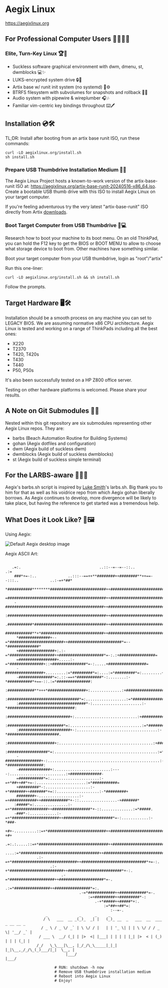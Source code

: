 # Aegix Linux 

https://aegixlinux.org

## For Professional Computer Users 👩‍💻👨‍💻

### Elite, Turn-Key Linux 🏆🔧

- Suckless software graphical environment with dwm, dmenu, st, dwmblocks 💻✨
- LUKS-encrypted system drive 🔒💽
- Artix base w/ runit init system (no systemd) 🐧⚙️
- BTRFS filesystem with subvolumes for snapshots and rollback 📁🔄
- Audio system with pipewire & wireplumber 🎧🎶
- Familiar vim-centric key bindings throughout ⌨️🖊️

## Installation 💿🛠️

TL;DR: Install after booting from an artix base runit ISO, run these commands:
``` Shell
curl -LO aegixlinux.org/install.sh 
sh install.sh
```

### Prepare USB Thumbdrive Installation Medium 💽🔌

The Aegix Linux Project hosts a known-to-work version of the artix-base-runit ISO at: https://aegixlinux.org/artix-base-runit-20240516-x86_64.iso. Create a bootable USB thumb drive with this ISO to install Aegix Linux on your target computer.

If you're feeling adventurous try the very latest "artix-base-runit" ISO directly from Artix [downloads](https://artixlinux.org/download.php).

### Boot Target Computer from USB Thumbdrive 🚀💻

Research how to boot your machine to its boot menu. On an old ThinkPad, you can hold the F12 key to get the BIOS or BOOT MENU to allow to choose what storage device to boot from. Other machines have something similar.

Boot your target computer from your USB thumbdrive, login as "root"/"artix"

Run this one-liner:
``` Shell
curl -LO aegixlinux.org/install.sh && sh install.sh
```

Follow the prompts.

## Target Hardware 🖥️🛠️

Installation should be a smooth process on any machine you can set to LEGACY BIOS. We are assuming normative x86 CPU architecture. Aegix Linux is tested and working on a range of ThinkPads including all the best ones:

- X220
- T2370
- T420, T420s
- T430
- T440
- P50, P50s

It's also been successfully tested on a HP Z800 office server.

Testing on other hardware platforms is welcomed. Please share your results.

## A Note on Git Submodules 📝🔗

Nested within this git repository are six submodules representing other Aegix Linux repos. They are:

- barbs (Beach Automation Routine for Building Systems)
- gohan (Aegix dotfiles and configuration)
- dwm (Aegix build of suckless dwm)
- dwmblocks (Aegix build of suckless dwmblocks)
- st (Aegix build of suckless simple terminal)

## For the LARBS-aware 🧙‍♂️🤓

Aegix's barbs.sh script is inspired by [Luke Smith](https://lukesmith.xyz/)'s larbs.sh. Big thank you to him for that as well as his voidrice repo from which Aegix gohan liberally borrows. As Aegix continues to develop, more divergence will be likely to take place, but having the reference to get started was a tremendous help.

## What Does it Look Like? 👀🖼️

Using Aegix: 

![Default Aegix desktop image](https://github.com/AegixLinux/aegixlinux/blob/release/centrifugal_bumblepuppy/images/Centrifugal_Bumblepuppy.png)

Aegix ASCII Art:
``` Shell

   .=:.                                   ..::--=--=--::..                                   .:=
    ###*+=-:..              ..:::--==++**########++########**++==--:::..              ..:-=+*##*
    *###########********#########################++#########################********###########+
    =############################################++############################################=
    -############################################++############################################-
    :############################################++############################################:
    .###########*################################++################################*###########.
     ############**+*############################++############################*+**###########*
     *##############+--=*########################++########################*=--*##############*
     +################+:.:-=*####################++####################*=-:.:+################=
     =#################+.....:-=*###############+::+###############*=-:.....+#################=
     -#################+.........:=*#########*=:....:=*#########*=:.........+#################-
     -###############*=:.::-==+*###########*-:........:-*###########*+==-::.:=*###############:
     :############**+++*#################+:..............:+#################*+++**############:
     :################################*=:..................:=*################################:
     :##############################*-:......................:-*##############################:
     :############################+:............................:+############################
     :#########################*=:................................:=*#########################
     :#######################+-:....................................:-*#######################.
     :#####################+:..........................................:+#####################:
     :##################*=:..............................................:=*##################:
     -################+-:..................................................:-*################:
     -##############+:.........................:----:.........................:+##############-
     =###########*=:......................:-=+*##++##*+=-:......................:=*###########=
     +#########*-:....................:-+*#######++#######*+=::...................:-*#########+
     ########+-..................:-=+############++############*+-::.................-+#######*
    :#####*=:...............:-=+*################++#################*+-::..............:=*#####.
    -###*-:............:-=+*#####################++######################*=-:............:-*###-
    +#+-..........::=+*##########################++##########################*+=-:..........-+#+
   .=:.:.....::=+*###############################++###############################*+=-:.....:.:=
       ....:=*###################################++###################################*=:....
              .:-=+*#############################++#############################*+=-:.
                    .:-+*########################++########################*+-:.
                         .-=*####################++####################*=-.
                             .:=*################++################*=:.
                                 .-=*############++############*=-.
                                     :=+#########++#########*-:
                                        .-+*#####++#####*+:.
                                            :=*##++##*=:
                                               :--=-.
                  _              _      _     _
                 / \   ___  __ _(_)_  _| |   (_)_ __  _   ___  __  ___  _ __ __ _
                / _ \ / _ \/ _` | \ \/ / |   | | '_ \| | | \ \/ / / _ \| '__/ _` |
               / ___ \  __/ (_| | |>  <| |___| | | | | |_| |>  < | (_) | | | (_| |
              /_/   \_\___|\__, |_/_/\_\_____|_|_| |_|\__,_/_/\_(_)___/|_|  \__, |
                           |___/                                            |___/

                      # RUN: shutdown -h now
                      # Remove USB thumbdrive installation medium
                      # Reboot into Aegix Linux
                      # Enjoy!
                      
```
